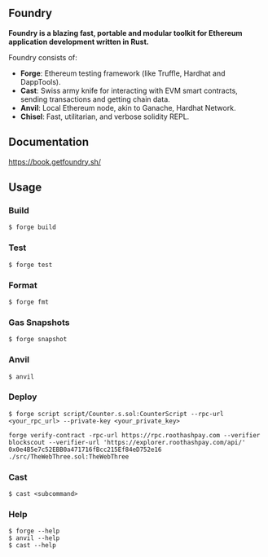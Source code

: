## Foundry

**Foundry is a blazing fast, portable and modular toolkit for Ethereum application development written in Rust.**

Foundry consists of:

-   **Forge**: Ethereum testing framework (like Truffle, Hardhat and DappTools).
-   **Cast**: Swiss army knife for interacting with EVM smart contracts, sending transactions and getting chain data.
-   **Anvil**: Local Ethereum node, akin to Ganache, Hardhat Network.
-   **Chisel**: Fast, utilitarian, and verbose solidity REPL.

## Documentation

https://book.getfoundry.sh/

## Usage

### Build

```shell
$ forge build
```

### Test

```shell
$ forge test
```

### Format

```shell
$ forge fmt
```

### Gas Snapshots

```shell
$ forge snapshot
```

### Anvil

```shell
$ anvil
```

### Deploy

```shell
$ forge script script/Counter.s.sol:CounterScript --rpc-url <your_rpc_url> --private-key <your_private_key>
```

```shell
forge verify-contract -rpc-url https://rpc.roothashpay.com --verifier blockscout --verifier-url 'https://explorer.roothashpay.com/api/' 0x0e4B5e7c52EBB0a471716fBcc215Ef84eD752e16 ./src/TheWebThree.sol:TheWebThree
```
### Cast

```shell
$ cast <subcommand>
```

### Help

```shell
$ forge --help
$ anvil --help
$ cast --help
```
